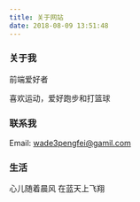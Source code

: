 ```yaml
---
title: 关于网站
date: 2018-08-09 13:51:48
---
```



### 关于我

前端爱好者

喜欢运动，爱好跑步和打篮球


### 联系我

Email: wade3pengfei@gamil.com


### 生活

心儿随着晨风 在蓝天上飞翔


